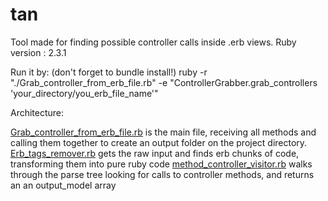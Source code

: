 # tan

Tool made for finding possible controller calls inside .erb views.
Ruby version : 2.3.1

Run it by: (don't forget to bundle install!)
  ruby -r "./Grab_controller_from_erb_file.rb" -e "ControllerGrabber.grab_controllers
  'your_directory/you_erb_file_name'"
  
Architecture:
  
  [Grab_controller_from_erb_file.rb](https://github.com/jpms2/tan/blob/master/ErbFileAnalyser/Grab_controller_from_erb_file.rb) is the main file, receiving all methods and calling them together to create an output folder on the project directory.
  [Erb_tags_remover.rb](https://github.com/jpms2/tan/blob/master/ErbFileAnalyser/Erb_tags_remover.rb) gets the raw input and finds erb chunks of code, transforming them into pure ruby code
  [method_controller_visitor.rb](https://github.com/jpms2/tan/blob/master/Visitors/method_controller_visitor.rb) walks through the parse tree looking for calls to controller methods, and returns an an output_model array
